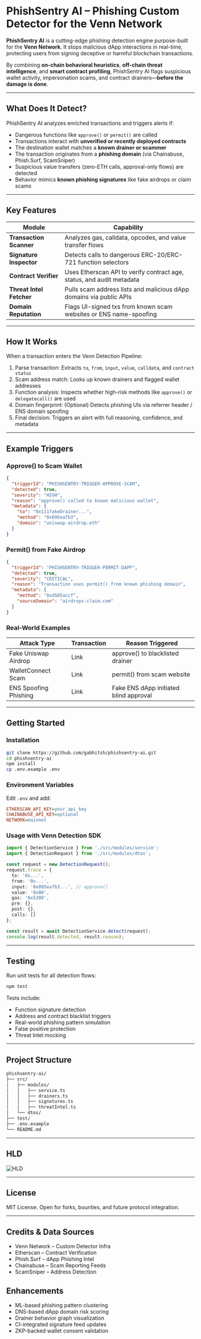 # PhishSentry AI – Phishing Custom Detector for the Venn Network

**PhishSentry AI** is a cutting-edge phishing detection engine purpose-built for the **Venn Network**. It stops malicious dApp interactions in real-time, protecting users from signing deceptive or harmful blockchain transactions.

By combining **on-chain behavioral heuristics**, **off-chain threat intelligence**, and **smart contract profiling**, PhishSentry AI flags suspicious wallet activity, impersonation scams, and contract drainers—**before the damage is done**.

---

## What Does It Detect?

PhishSentry AI analyzes enriched transactions and triggers alerts if:

- Dangerous functions like `approve()` or `permit()` are called
- Transactions interact with **unverified or recently deployed contracts**
- The destination wallet matches a **known drainer or scammer**
- The transaction originates from a **phishing domain** (via Chainabuse, Phish.Surf, ScamSniper)
- Suspicious value transfers (zero-ETH calls, approval-only flows) are detected
- Behavior mimics **known phishing signatures** like fake airdrops or claim scams

---

## Key Features

| Module            | Capability                                                                 | 
|-------------------|-----------------------------------------------------------------------------|
| **Transaction Scanner**  | Analyzes gas, calldata, opcodes, and value transfer flows                 | 
| **Signature Inspector**  | Detects calls to dangerous ERC-20/ERC-721 function selectors             | 
| **Contract Verifier**    | Uses Etherscan API to verify contract age, status, and audit metadata   | 
| **Threat Intel Fetcher** | Pulls scam address lists and malicious dApp domains via public APIs     | 
| **Domain Reputation**    | Flags UI-signed txs from known scam websites or ENS name-spoofing       | 

---

## How It Works

When a transaction enters the Venn Detection Pipeline:

1. Parse transaction: Extracts `to`, `from`, `input`, `value`, `calldata`, and `contract status`
2. Scam address match: Looks up known drainers and flagged wallet addresses
3. Function analysis: Inspects whether high-risk methods like `approve()` or `delegatecall()` are used
4. Domain fingerprint: (Optional) Detects phishing UIs via referrer header / ENS domain spoofing
5. Final decision: Triggers an alert with full reasoning, confidence, and metadata

---

## Example Triggers

### Approve() to Scam Wallet
```json
{
  "triggerId": "PHISHSENTRY-TRIGGER-APPROVE-SCAM",
  "detected": true,
  "severity": "HIGH",
  "reason": "approve() called to known malicious wallet",
  "metadata": {
    "to": "0x111fakeDrainer...",
    "method": "0x095ea7b3",
    "domain": "uniswap-airdrop.eth"
  }
}
```

### Permit() from Fake Airdrop
```json
{
  "triggerId": "PHISHSENTRY-TRIGGER-PERMIT-DAPP",
  "detected": true,
  "severity": "CRITICAL",
  "reason": "Transaction uses permit() from known phishing domain",
  "metadata": {
    "method": "0xd505accf",
    "sourceDomain": "airdrops-claim.com"
  }
}
```

### Real-World Examples

| Attack Type | Transaction | Reason Triggered |
|-------------|-------------|------------------|
| Fake Uniswap Airdrop | Link | approve() to blacklisted drainer |
| WalletConnect Scam | Link | permit() from scam website |
| ENS Spoofing Phishing | Link | Fake ENS dApp initiated blind approval |

---

## Getting Started

### Installation
```bash
git clone https://github.com/gabhitsh/phishsentry-ai.git
cd phishsentry-ai
npm install
cp .env.example .env
```

### Environment Variables
Edit `.env` and add:
```ini
ETHERSCAN_API_KEY=your_api_key
CHAINABUSE_API_KEY=optional
NETWORK=mainnet
```

### Usage with Venn Detection SDK
```typescript
import { DetectionService } from './src/modules/service';
import { DetectionRequest } from './src/modules/dtos';

const request = new DetectionRequest();
request.trace = {
  to: '0x...',
  from: '0x...',
  input: '0x095ea7b3...', // approve()
  value: '0x00',
  gas: '0x5208',
  pre: {},
  post: {},
  calls: []
};

const result = await DetectionService.detect(request);
console.log(result.detected, result.reason);
```

---

## Testing
Run unit tests for all detection flows:
```bash
npm test
```
Tests include:

- Function signature detection
- Address and contract blacklist triggers
- Real-world phishing pattern simulation
- False positive protection
- Threat Intel mocking

---

## Project Structure
```bash
phishsentry-ai/
├── src/
│   ├── modules/
│   │   ├── service.ts
│   │   ├── drainers.ts
│   │   ├── signatures.ts
│   │   ├── threatIntel.ts
│   └── dtos/
├── test/
├── .env.example
└── README.md
```

---
## HLD


![HLD](https://github.com/GarbhitSh/PhishSentry-AI/blob/main/xdm.png)


---

## License
MIT License. Open for forks, bounties, and future protocol integration.

---

## Credits & Data Sources
* Venn Network – Custom Detector Infra
* Etherscan – Contract Verification
* Phish.Surf – dApp Phishing Intel
* Chainabuse – Scam Reporting Feeds
* ScamSniper – Address Detection

##  Enhancements

* ML-based phishing pattern clustering
* DNS-based dApp domain risk scoring
* Drainer behavior graph visualization
* CI-integrated signature feed updates
* ZKP-backed wallet consent validation

